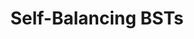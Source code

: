 ---
title: Self-Balancing BSTs
number: 13
time: 2022-02-11 12:00
location: Graham Hall 210
notes:
slides_pdf:
slide_ppt:
textbook:
---
